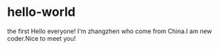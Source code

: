 # hello-world
the first
Hello everyone!
I'm zhangzhen who come from China.I am new coder.Nice to meet you!
